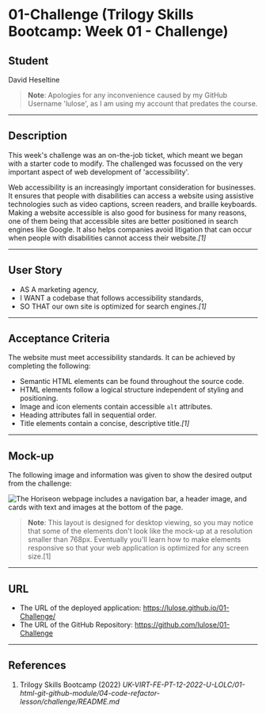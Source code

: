 # 01-Challenge (Trilogy Skills Bootcamp: Week 01 - Challenge)

## Student
David Heseltine
> **Note**: Apologies for any inconvenience caused by my GitHub Username 'lulose', as I am using my account that predates the course.

___
## Description
This week's challenge was an on-the-job ticket, which meant we began with a starter code to modify. The challenged was focussed on the very important aspect of web development of 'accessibility'.

Web accessibility is an increasingly important consideration for businesses. It ensures that people with disabilities can access a website using assistive technologies such as video captions, screen readers, and braille keyboards. Making a website accessible is also good for business for many reasons, one of them being that accessible sites are better positioned in search engines like Google. It also helps companies avoid litigation that can occur when people with disabilities cannot access their website.*[1]*

___
## User Story 
* AS A marketing agency,
* I WANT a codebase that follows accessibility standards,
* SO THAT our own site is optimized for search engines.*[1]*

___
## Acceptance Criteria
The website must meet accessibility standards. It can be achieved by completing the following:

* Semantic HTML elements can be found throughout the source code.
* HTML elements follow a logical structure independent of styling and positioning.
* Image and icon elements contain accessible `alt` attributes.
* Heading attributes fall in sequential order.
* Title elements contain a concise, descriptive title.*[1]*

___
## Mock-up
The following image and information was given to show the desired output from the challenge:

![The Horiseon webpage includes a navigation bar, a header image, and cards with text and images at the bottom of the page.](../01-Challenge/assets/01-html-css-git-challenge-demo.png)


> **Note**: This layout is designed for desktop viewing, so you may notice that some of the elements don't look like the mock-up at a resolution smaller than 768px. Eventually you'll learn how to make elements responsive so that your web application is optimized for any screen size.[1]

___
## URL
* The URL of the deployed application: https://lulose.github.io/01-Challenge/
* The URL of the GitHub Repository: https://github.com/lulose/01-Challenge

___
## References
1. Trilogy Skills Bootcamp (2022) *UK-VIRT-FE-PT-12-2022-U-LOLC/01-html-git-github-module/04-code-refactor-lesson/challenge/README.md*